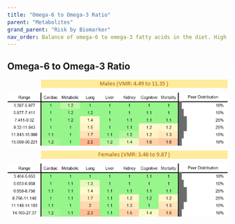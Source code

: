 ```yaml
---
title: "Omega-6 to Omega-3 Ratio"
parent: "Metabolites"
grand_parent: "Risk by Biomarker"
nav_order: Balance of omega-6 to omega-3 fatty acids in the diet. High ratio is linked to increased inflammation and risk of chronic disease.
---
```



## Omega-6 to Omega-3 Ratio




<div style="display: flex; flex-direction: column; gap: 10px;">

  <img src="/assets/images/vmrbiomarker_omega_6_to_omega_3_ratio__male.png" alt="Omega-6 to Omega-3 Ratio VMR Male" style="margin-left: 15%">
  <img src="/assets/images/rr_omega_6_to_omega_3_ratio__male.png" alt="Omega-6 to Omega-3 Ratio RR Male">

  <img src="/assets/images/vmrbiomarker_omega_6_to_omega_3_ratio__female.png" alt="Omega-6 to Omega-3 Ratio VMR Female" style="margin-left: 15%; ">
  <img src="/assets/images/rr_omega_6_to_omega_3_ratio__female.png" alt="Omega-6 to Omega-3 Ratio RR Female">

</div>




